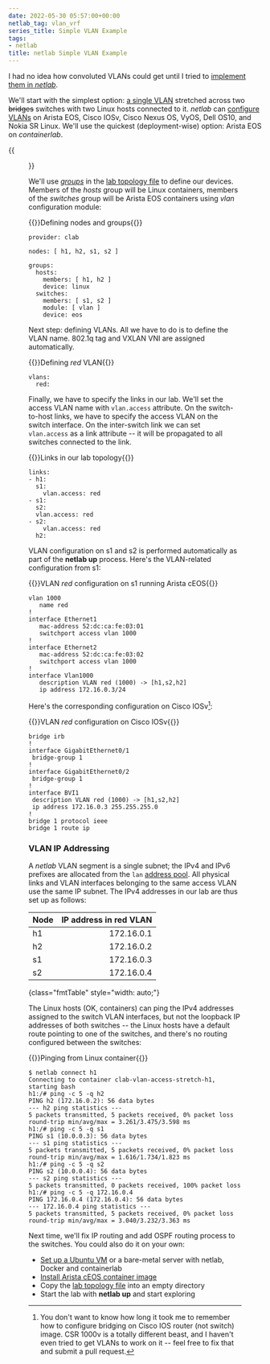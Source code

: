 ```yaml
---
date: 2022-05-30 05:57:00+00:00
netlab_tag: vlan_vrf
series_title: Simple VLAN Example
tags:
- netlab
title: netlab Simple VLAN Example
---
```

I had no idea how convoluted VLANs could get until I tried to [implement them in *netlab*](https://netlab.tools/module/vlan/).

We'll start with the simplest option: [a single VLAN](https://github.com/ipspace/netlab-examples/tree/master/VLAN/vlan-access-stretch) stretched across two ~~bridges~~ switches with two Linux hosts connected to it. *netlab* can [configure VLANs](https://netlab.tools/module/vlan/#platform-support) on Arista EOS, Cisco IOSv, Cisco Nexus OS, VyOS, Dell OS10, and Nokia SR Linux. We'll use the quickest (deployment-wise) option: Arista EOS on *containerlab*.

{{<figure src="/2022/05/vlan-simple.png" caption="Simple VLAN topology">}}
<!--more-->
We'll use *[groups](/2021/11/netsim-groups-deployment-templates/)* in the [lab topology file](https://github.com/ipspace/netlab-examples/blob/master/VLAN/vlan-access-stretch/topology.yml) to define our devices. Members of the *hosts* group will be Linux containers, members of the *switches* group will be Arista EOS containers using *vlan* configuration module:

{{<cc>}}Defining nodes and groups{{</cc>}}
```
provider: clab

nodes: [ h1, h2, s1, s2 ]

groups:
  hosts:
    members: [ h1, h2 ]
    device: linux
  switches:
    members: [ s1, s2 ]
    module: [ vlan ]
    device: eos
```

Next step: defining VLANs. All we have to do is to define the VLAN name. 802.1q tag and VXLAN VNI are assigned automatically.

{{<cc>}}Defining *red* VLAN{{</cc>}}
```
vlans:
  red:
```

Finally, we have to specify the links in our lab. We'll set the access VLAN name with `vlan.access` attribute. On the switch-to-host links, we have to specify the access VLAN on the switch interface. On the inter-switch link we can set `vlan.access` as a link attribute -- it will be propagated to all switches connected to the link.

{{<cc>}}Links in our lab topology{{</cc>}}
```
links:
- h1:
  s1:
    vlan.access: red
- s1:
  s2:
  vlan.access: red
- s2:
    vlan.access: red
  h2:
```

VLAN configuration on s1 and s2 is performed automatically as part of the **netlab up** process. Here's the VLAN-related configuration from s1:

{{<cc>}}VLAN *red* configuration on s1 running Arista cEOS{{</cc>}}
```
vlan 1000
   name red
!
interface Ethernet1
   mac-address 52:dc:ca:fe:03:01
   switchport access vlan 1000
!
interface Ethernet2
   mac-address 52:dc:ca:fe:03:02
   switchport access vlan 1000
!
interface Vlan1000
   description VLAN red (1000) -> [h1,s2,h2]
   ip address 172.16.0.3/24
```

Here's the corresponding configuration on Cisco IOSv[^BVI]:

[^BVI]: You don't want to know how long it took me to remember how to configure bridging on Cisco IOS router (not switch) image. CSR 1000v is a totally different beast, and I haven't even tried to get VLANs to work on it -- feel free to fix that and submit a pull request.

{{<cc>}}VLAN *red* configuration on Cisco IOSv{{</cc>}}
```
bridge irb
!
interface GigabitEthernet0/1
 bridge-group 1
!
interface GigabitEthernet0/2
 bridge-group 1
!
interface BVI1
 description VLAN red (1000) -> [h1,s2,h2]
 ip address 172.16.0.3 255.255.255.0
!
bridge 1 protocol ieee
bridge 1 route ip
```

### VLAN IP Addressing

A *netlab* VLAN segment is a single subnet; the IPv4 and IPv6 prefixes are allocated from the `lan` [address pool](https://netlab.tools/example/addressing-tutorial/). All physical links and VLAN interfaces belonging to the same access VLAN use the same IP subnet. The IPv4 addresses in our lab are thus set up as follows:

| Node   | IP address in red VLAN |
|--------|-----------------------:|
| h1     |             172.16.0.1 |
| h2     |             172.16.0.2 |
| s1     |             172.16.0.3 |
| s2     |             172.16.0.4 |
{class="fmtTable" style="width: auto;"}

The Linux hosts (OK, containers) can ping the IPv4 addresses assigned to the switch VLAN interfaces, but not the loopback IP addresses of both switches -- the Linux hosts have a default route pointing to one of the switches, and there's no routing configured between the switches:

{{<cc>}}Pinging from Linux container{{</cc>}}
```
$ netlab connect h1
Connecting to container clab-vlan-access-stretch-h1, starting bash
h1:/# ping -c 5 -q h2
PING h2 (172.16.0.2): 56 data bytes
--- h2 ping statistics ---
5 packets transmitted, 5 packets received, 0% packet loss
round-trip min/avg/max = 3.261/3.475/3.598 ms
h1:/# ping -c 5 -q s1
PING s1 (10.0.0.3): 56 data bytes
--- s1 ping statistics ---
5 packets transmitted, 5 packets received, 0% packet loss
round-trip min/avg/max = 1.616/1.734/1.823 ms
h1:/# ping -c 5 -q s2
PING s2 (10.0.0.4): 56 data bytes
--- s2 ping statistics ---
5 packets transmitted, 0 packets received, 100% packet loss
h1:/# ping -c 5 -q 172.16.0.4
PING 172.16.0.4 (172.16.0.4): 56 data bytes
--- 172.16.0.4 ping statistics ---
5 packets transmitted, 5 packets received, 0% packet loss
round-trip min/avg/max = 3.040/3.232/3.363 ms
```

Next time, we'll fix IP routing and add OSPF routing process to the switches. You could also do it on your own:

* [Set up a Ubuntu VM](https://netlab.tools/install/ubuntu-vm/) or a bare-metal server with netlab, Docker and containerlab
* [Install Arista cEOS container image](https://netlab.tools/labs/clab/)
* Copy the [lab topology file](https://github.com/ipspace/netlab-examples/blob/master/VLAN/vlan-access-stretch/topology.yml) into an empty directory
* Start the lab with **netlab up** and start exploring
